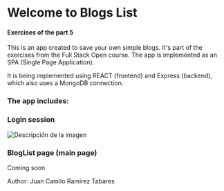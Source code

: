 # Welcome to Blogs List
#### Exercises of the part 5

This is an app created to save your own simple blogs. It's part of the exercises from the Full Stack Open course. The app is implemented as an SPA (Single Page Application).

It is being implemented using REACT (frontend) and Express (backend), which also uses a MongoDB connection.

### The app includes:

### Login session
![Descripción de la imagen](/images/login.png)

### BlogList page (main page)
Coming soon

Author: Juan Camilo Ramirez Tabares